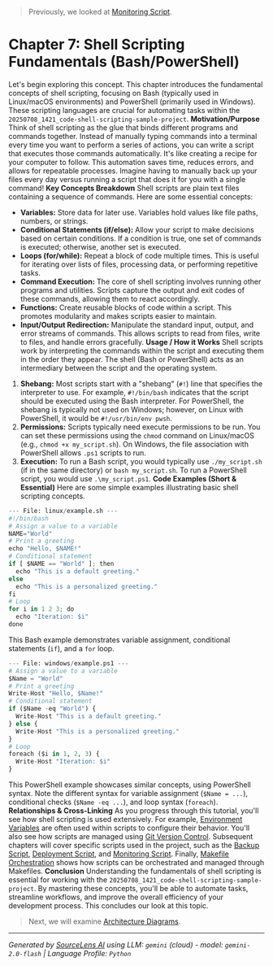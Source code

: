> Previously, we looked at [Monitoring Script](06_monitoring-script.md).

# Chapter 7: Shell Scripting Fundamentals (Bash/PowerShell)
Let's begin exploring this concept. This chapter introduces the fundamental concepts of shell scripting, focusing on Bash (typically used in Linux/macOS environments) and PowerShell (primarily used in Windows). These scripting languages are crucial for automating tasks within the `20250708_1421_code-shell-scripting-sample-project`.
**Motivation/Purpose**
Think of shell scripting as the glue that binds different programs and commands together. Instead of manually typing commands into a terminal every time you want to perform a series of actions, you can write a script that executes those commands automatically. It's like creating a recipe for your computer to follow. This automation saves time, reduces errors, and allows for repeatable processes. Imagine having to manually back up your files every day versus running a script that does it for you with a single command!
**Key Concepts Breakdown**
Shell scripts are plain text files containing a sequence of commands. Here are some essential concepts:
*   **Variables:** Store data for later use. Variables hold values like file paths, numbers, or strings.
*   **Conditional Statements (if/else):** Allow your script to make decisions based on certain conditions. If a condition is true, one set of commands is executed; otherwise, another set is executed.
*   **Loops (for/while):** Repeat a block of code multiple times. This is useful for iterating over lists of files, processing data, or performing repetitive tasks.
*   **Command Execution:** The core of shell scripting involves running other programs and utilities. Scripts capture the output and exit codes of these commands, allowing them to react accordingly.
*   **Functions:** Create reusable blocks of code within a script. This promotes modularity and makes scripts easier to maintain.
*   **Input/Output Redirection:** Manipulate the standard input, output, and error streams of commands. This allows scripts to read from files, write to files, and handle errors gracefully.
**Usage / How it Works**
Shell scripts work by interpreting the commands within the script and executing them in the order they appear. The shell (Bash or PowerShell) acts as an intermediary between the script and the operating system.
1.  **Shebang:** Most scripts start with a "shebang" (`#!`) line that specifies the interpreter to use. For example, `#!/bin/bash` indicates that the script should be executed using the Bash interpreter. For PowerShell, the shebang is typically not used on Windows; however, on Linux with PowerShell, it would be `#!/usr/bin/env pwsh`.
2.  **Permissions:** Scripts typically need execute permissions to be run. You can set these permissions using the `chmod` command on Linux/macOS (e.g., `chmod +x my_script.sh`). On Windows, the file association with PowerShell allows `.ps1` scripts to run.
3.  **Execution:** To run a Bash script, you would typically use `./my_script.sh` (if in the same directory) or `bash my_script.sh`. To run a PowerShell script, you would use `.\my_script.ps1`.
**Code Examples (Short & Essential)**
Here are some simple examples illustrating basic shell scripting concepts.
```python
--- File: linux/example.sh ---
#!/bin/bash
# Assign a value to a variable
NAME="World"
# Print a greeting
echo "Hello, $NAME!"
# Conditional statement
if [ $NAME == "World" ]; then
  echo "This is a default greeting."
else
  echo "This is a personalized greeting."
fi
# Loop
for i in 1 2 3; do
  echo "Iteration: $i"
done
```
This Bash example demonstrates variable assignment, conditional statements (`if`), and a `for` loop.
```python
--- File: windows/example.ps1 ---
# Assign a value to a variable
$Name = "World"
# Print a greeting
Write-Host "Hello, $Name!"
# Conditional statement
if ($Name -eq "World") {
  Write-Host "This is a default greeting."
} else {
  Write-Host "This is a personalized greeting."
}
# Loop
foreach ($i in 1, 2, 3) {
  Write-Host "Iteration: $i"
}
```
This PowerShell example showcases similar concepts, using PowerShell syntax. Note the different syntax for variable assignment (`$Name = ...`), conditional checks (`$Name -eq ...`), and loop syntax (`foreach`).
**Relationships & Cross-Linking**
As you progress through this tutorial, you'll see how shell scripting is used extensively. For example, [Environment Variables](02_environment-variables.md) are often used within scripts to configure their behavior. You'll also see how scripts are managed using [Git Version Control](03_git-version-control.md). Subsequent chapters will cover specific scripts used in the project, such as the [Backup Script](04_backup-script.md), [Deployment Script](05_deployment-script.md), and [Monitoring Script](06_monitoring-script.md). Finally, [Makefile Orchestration](07_makefile-orchestration.md) shows how scripts can be orchestrated and managed through Makefiles.
**Conclusion**
Understanding the fundamentals of shell scripting is essential for working with the `20250708_1421_code-shell-scripting-sample-project`. By mastering these concepts, you'll be able to automate tasks, streamline workflows, and improve the overall efficiency of your development process. This concludes our look at this topic.

> Next, we will examine [Architecture Diagrams](08_diagrams.md).


---

*Generated by [SourceLens AI](https://github.com/openXFlow/sourceLensAI) using LLM: `gemini` (cloud) - model: `gemini-2.0-flash` | Language Profile: `Python`*